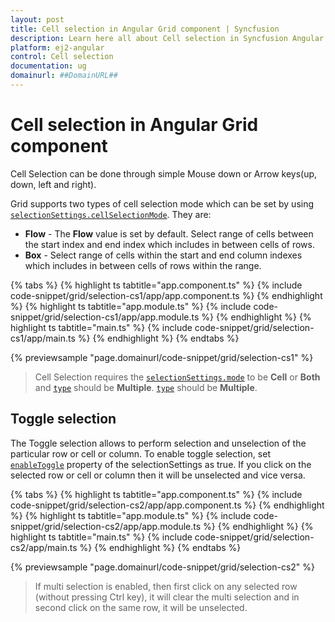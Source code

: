 ```yaml
---
layout: post
title: Cell selection in Angular Grid component | Syncfusion
description: Learn here all about Cell selection in Syncfusion Angular Grid component of Syncfusion Essential JS 2 and more.
platform: ej2-angular
control: Cell selection 
documentation: ug
domainurl: ##DomainURL##
---
```


# Cell selection in Angular Grid component

Cell Selection can be done through simple Mouse down or Arrow keys(up, down, left and right).

Grid supports two types of cell selection mode which can be set by using [`selectionSettings.cellSelectionMode`](https://ej2.syncfusion.com/angular/documentation/api/grid/selectionSettings/#cellselectionmode). They are:

* **Flow** - The **Flow** value is set by default.
Select range of cells between the start index and end index which includes in between cells of rows.
* **Box** - Select range of cells within the start and end column indexes which includes in between cells of rows within the range.

{% tabs %}
{% highlight ts tabtitle="app.component.ts" %}
{% include code-snippet/grid/selection-cs1/app/app.component.ts %}
{% endhighlight %}
{% highlight ts tabtitle="app.module.ts" %}
{% include code-snippet/grid/selection-cs1/app/app.module.ts %}
{% endhighlight %}
{% highlight ts tabtitle="main.ts" %}
{% include code-snippet/grid/selection-cs1/app/main.ts %}
{% endhighlight %}
{% endtabs %}
  
{% previewsample "page.domainurl/code-snippet/grid/selection-cs1" %}

> Cell Selection requires the [`selectionSettings.mode`](https://ej2.syncfusion.com/angular/documentation/api/grid/selectionSettings/#mode) to be **Cell** or  **Both** and [`type`](https://ej2.syncfusion.com/angular/documentation/api/grid/selectionSettings/#type) should be **Multiple**.
[`type`](https://ej2.syncfusion.com/angular/documentation/api/grid/selectionSettings/#type) should be **Multiple**.

## Toggle selection

The Toggle selection allows to perform selection and unselection of the particular row or cell or column. To enable toggle selection, set [`enableToggle`](https://ej2.syncfusion.com/angular/documentation/api/grid/selectionSettings/#enabletoggle) property of the selectionSettings as true. If you click on the selected row or cell or column then it will be unselected and vice versa.

{% tabs %}
{% highlight ts tabtitle="app.component.ts" %}
{% include code-snippet/grid/selection-cs2/app/app.component.ts %}
{% endhighlight %}
{% highlight ts tabtitle="app.module.ts" %}
{% include code-snippet/grid/selection-cs2/app/app.module.ts %}
{% endhighlight %}
{% highlight ts tabtitle="main.ts" %}
{% include code-snippet/grid/selection-cs2/app/main.ts %}
{% endhighlight %}
{% endtabs %}
  
{% previewsample "page.domainurl/code-snippet/grid/selection-cs2" %}

> If multi selection is enabled, then first click on any selected row (without pressing Ctrl key), it will clear the multi selection and in second click on the same row, it will be unselected.